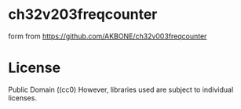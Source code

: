 # ch32v203freqcounter

form from https://github.com/AKBONE/ch32v003freqcounter

# License

Public Domain ((cc0)
However, libraries used are subject to individual licenses.
